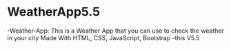 # WeatherApp5.5
-Weather-App: This is a Weather App that you can use to check the weather in your city Made With HTML, CSS, JavaScript, Bootstrap
-this V5.5
